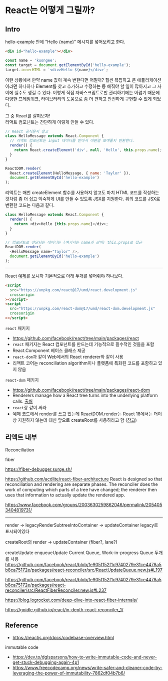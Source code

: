 # React는 어떻게 그릴까?

## Intro

hello-example 안에 "Hello {name}" 메시지를 넣어보려고 한다.

```html
<div id="hello-example"></div>
```

```js
const name = 'kuongee';
const target = document.getElementById('hello-example');
target.innerHTML = `<div>Hello ${name}</div>`;
```

이런 상황에서 만약 name 값이 계속 변한다면 어떨까?
훨씬 복잡하고 큰 애플리케이션이라면 하나하나 Element를 찾고 추가하고 수정하는 등 해줘야 할 일이 많아지고 그 사이에 실수도 생길 수 있다.
이렇게 직접 자바스크립트로만 관리하기에는 어렵기 때문에 다양한 프레임워크, 라이브러리의 도움으로 좀 더 편하고 안전하게 구현할 수 있게 되었다.

그 중 React를 살펴보자!<br>
리액트 컴포넌트는 간단하게 이렇게 만들 수 있다.

```js
// React 공식문서 참고
class HelloMessage extends React.Component {
  // 리액트 컴포넌트는 input 데이터를 받아서 어떤걸 보여줄지 반환한다.
  render() {
    return React.createElement('div', null, 'Hello', this.props.name);
  }
}

ReactDOM.render(
  React.createElement(HelloMessage, { name: 'Taylor' }),
  document.getElementById('hello-example')
);
```

리액트는 매번 createElement 함수를 사용하지 않고도 마치 HTML 코드를 작성하는 것처럼 좀 더 쉽고 익숙하게 UI를 만들 수 있도록 JSX를 지원한다. 위의 코드를 JSX로 변환한 코드는 다음과 같다.

```js
class HelloMessage extends React.Component {
  render() {
    return <div>Hello {this.props.name}</div>;
  }
}

// 컴포넌트로 전달되는 데이터는 (여기서는 name과 같이) this.props로 접근
ReactDOM.render(
  <HelloMessage name="Taylor" />,
  document.getElementById('hello-example')
);
```

---

React [예제](https://reactjs.org/docs/add-react-to-a-website.html)를 보니까 기본적으로 아래 두개를 넣어줘야 하나보다.

```html
<script
  src="https://unpkg.com/react@17/umd/react.development.js"
  crossorigin
></script>
<script
  src="https://unpkg.com/react-dom@17/umd/react-dom.development.js"
  crossorigin
></script>
```

`react` 패키지

- https://github.com/facebook/react/tree/main/packages/react
- `react` 패키지는 React 컴포넌트를 만드는데 기능적으로 필수적인 것들을 포함
- React.Component 베이스 클래스 제공
- `react-dom`과 같이 Web에서의 React renderer와 같이 사용
- 리액트 코어는 reconciliation algorithm이나 플랫폼에 특화된 코드를 포함하고 있지 않음

`react-dom` 패키지

- https://github.com/facebook/react/tree/main/packages/react-dom
- Renderers manage how a React tree turns into the underlying platform calls. [출처](https://reactjs.org/docs/codebase-overview.html#renderers)
- `react`랑 같이 써라
- 예제 코드에서 render를 쓰고 있는데 ReactDOM.render는 React 18에서는 더이상 지원하지 않는데 대신 앞으로 createRoot를 사용하라고 함 ([참고](https://github.com/reactwg/react-18/discussions/5))

## 리액트 내부

Reconciliation

fiber

https://fiber-debugger.surge.sh/

https://github.com/acdlite/react-fiber-architecture
React is designed so that reconciliation and rendering are separate phases. The reconciler does the work of computing which parts of a tree have changed; the renderer then uses that information to actually update the rendered app.

https://www.facebook.com/groups/2003630259862046/permalink/2054053404819731/

---

render -> legacyRenderSubtreeIntoContainer -> updateContainer
legacy로 표시되어있다

createRoot의 render -> updateContainer (fiber?, lane?)

createUpdate
enqueueUpdate
Current Queue, Work-in-progress Queue 두개를 사용
https://github.com/facebook/react/blob/fe905f152f1c9740279e31ce4478a5b8ca75172e/packages/react-reconciler/src/ReactUpdateQueue.new.js#L197

https://github.com/facebook/react/blob/fe905f152f1c9740279e31ce4478a5b8ca75172e/packages/react-reconciler/src/ReactFiberReconciler.new.js#L237

https://blog.logrocket.com/deep-dive-into-react-fiber-internals/

https://goidle.github.io/react/in-depth-react-reconciler_1/

## Reference

- https://reactjs.org/docs/codebase-overview.html

immutable code

- https://dev.to/dglsparsons/how-to-write-immutable-code-and-never-get-stuck-debugging-again-4p1
- https://www.freecodecamp.org/news/write-safer-and-cleaner-code-by-leveraging-the-power-of-immutability-7862df04b7b6/
